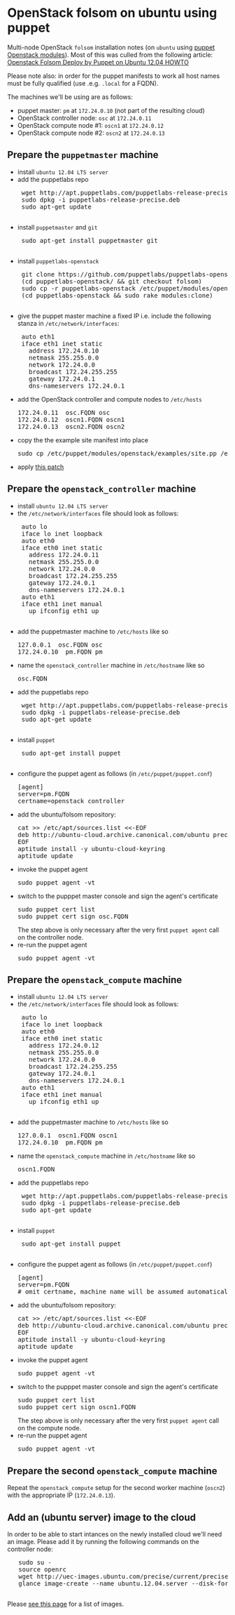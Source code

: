 # OpenStack folsom on ubuntu using puppet

Multi-node OpenStack `folsom` installation notes (on `ubuntu` using [puppet Openstack modules](https://github.com/puppetlabs/puppetlabs-openstack)).
Most of this was culled from the following article:
 [Openstack Folsom Deploy by Puppet on Ubuntu 12.04 HOWTO](http://edin.no-ip.com/blog/hswong3i/openstack-folsom-deploy-puppet-ubuntu-12-04-howto)

Please note also: in order for the puppet manifests to work all host names must be fully qualified (use .e.g. `.local` for a FQDN).

The machines we'll be using are as follows:

 - puppet master: `pm` at `172.24.0.10` (not part of the resulting cloud)
 - OpenStack controller node: `osc` at `172.24.0.11`
 - OpenStack compute node #1: `oscn1` at `172.24.0.12`
 - OpenStack compute node #2: `oscn2` at `172.24.0.13`

## Prepare the `puppetmaster` machine

 - install `ubuntu 12.04 LTS server`
 - add the puppetlabs repo
    <pre>
    wget http://apt.puppetlabs.com/puppetlabs-release-precise.deb
    sudo dpkg -i puppetlabs-release-precise.deb
    sudo apt-get update
    </pre>
 - install `puppetmaster` and `git`
    <pre>
    sudo apt-get install puppetmaster git
    </pre>
 - install `puppetlabs-openstack`
    <pre>
    git clone https://github.com/puppetlabs/puppetlabs-openstack
    (cd puppetlabs-openstack/ && git checkout folsom)
    sudo cp -r puppetlabs-openstack /etc/puppet/modules/openstack
    (cd puppetlabs-openstack && sudo rake modules:clone)
    </pre>
 - give the puppet master machine a fixed IP i.e. include the following
   stanza in `/etc/network/interfaces`:
   <pre>
    auto eth1
    iface eth1 inet static
      address 172.24.0.10
      netmask 255.255.0.0
      network 172.24.0.0
      broadcast 172.24.255.255
      gateway 172.24.0.1
      dns-nameservers 172.24.0.1
   </pre>
 - add the OpenStack controller and compute nodes to `/etc/hosts`
   <pre>
   172.24.0.11  osc.FQDN osc
   172.24.0.12  oscn1.FQDN oscn1
   172.24.0.13  oscn2.FQDN oscn2
   </pre>
 - copy the the example site manifest into place
   <pre>
   sudo cp /etc/puppet/modules/openstack/examples/site.pp /etc/puppet/manifests/
   </pre>
 - apply [this patch](http://pastebin.ubuntu.com/1478229/)


## Prepare the `openstack_controller` machine
 - install `ubuntu 12.04 LTS server`
 - the `/etc/network/interfaces` file should look as follows:
    <pre>
    auto lo
    iface lo inet loopback
    auto eth0
    iface eth0 inet static
      address 172.24.0.11
      netmask 255.255.0.0
      network 172.24.0.0
      broadcast 172.24.255.255
      gateway 172.24.0.1
      dns-nameservers 172.24.0.1
    auto eth1
    iface eth1 inet manual
      up ifconfig eth1 up
    </pre>
 - add the puppetmaster machine to `/etc/hosts` like so
   <pre>
   127.0.0.1  osc.FQDN osc
   172.24.0.10  pm.FQDN pm
   </pre>
 - name the `openstack_controller` machine in `/etc/hostname` like so
   <pre>
   osc.FQDN
   </pre>
 - add the puppetlabs repo
    <pre>
    wget http://apt.puppetlabs.com/puppetlabs-release-precise.deb
    sudo dpkg -i puppetlabs-release-precise.deb
    sudo apt-get update
    </pre>
 - install `puppet`
    <pre>
    sudo apt-get install puppet
    </pre>
 - configure the puppet agent as follows (in `/etc/puppet/puppet.conf`)
   <pre>
   [agent]
   server=pm.FQDN
   certname=openstack_controller
   </pre>
 - add the ubuntu/folsom repository:
   <pre>
   cat >> /etc/apt/sources.list <<-EOF
   deb http://ubuntu-cloud.archive.canonical.com/ubuntu precise-updates/folsom main
   EOF
   aptitude install -y ubuntu-cloud-keyring
   aptitude update
   </pre>
 - invoke the puppet agent
   <pre>
   sudo puppet agent -vt
   </pre>
 - switch to the pupppet master console and sign the agent's certificate
   <pre>
   sudo puppet cert list
   sudo puppet cert sign osc.FQDN
   </pre>
   The step above is only necessary after the very first `puppet agent` call on the controller node.
 - re-run the puppet agent
   <pre>
   sudo puppet agent -vt
   </pre>

## Prepare the `openstack_compute` machine
 - install `ubuntu 12.04 LTS server`
 - the `/etc/network/interfaces` file should look as follows:
    <pre>
    auto lo
    iface lo inet loopback
    auto eth0
    iface eth0 inet static
      address 172.24.0.12
      netmask 255.255.0.0
      network 172.24.0.0
      broadcast 172.24.255.255
      gateway 172.24.0.1
      dns-nameservers 172.24.0.1
    auto eth1
    iface eth1 inet manual
      up ifconfig eth1 up
    </pre>
 - add the puppetmaster machine to `/etc/hosts` like so
   <pre>
   127.0.0.1  oscn1.FQDN oscn1
   172.24.0.10  pm.FQDN pm
   </pre>
 - name the `openstack_compute` machine in `/etc/hostname` like so
   <pre>
   oscn1.FQDN
   </pre>
 - add the puppetlabs repo
    <pre>
    wget http://apt.puppetlabs.com/puppetlabs-release-precise.deb
    sudo dpkg -i puppetlabs-release-precise.deb
    sudo apt-get update
    </pre>
 - install `puppet`
    <pre>
    sudo apt-get install puppet
    </pre>
 - configure the puppet agent as follows (in `/etc/puppet/puppet.conf`)
   <pre>
   [agent]
   server=pm.FQDN
   # omit certname, machine name will be assumed automatically
   </pre>
 - add the ubuntu/folsom repository:
   <pre>
   cat >> /etc/apt/sources.list <<-EOF
   deb http://ubuntu-cloud.archive.canonical.com/ubuntu precise-updates/folsom main
   EOF
   aptitude install -y ubuntu-cloud-keyring
   aptitude update
   </pre>
 - invoke the puppet agent
   <pre>
   sudo puppet agent -vt
   </pre>
 - switch to the pupppet master console and sign the agent's certificate
   <pre>
   sudo puppet cert list
   sudo puppet cert sign oscn1.FQDN
   </pre>
   The step above is only necessary after the very first `puppet agent` call on the compute node.
 - re-run the puppet agent
   <pre>
   sudo puppet agent -vt
   </pre>


## Prepare the second `openstack_compute` machine
Repeat the `openstack_compute` setup for the second worker machine (`oscn2`) with the appropriate IP (`172.24.0.13`).

## Add an (ubuntu server) image to the cloud
In order to be able to start intances on the newly installed cloud we'll need an image. Please add it by running the following commands on the controller node:
   <pre>
   sudo su -
   source openrc
   wget http://uec-images.ubuntu.com/precise/current/precise-server-cloudimg-amd64-disk1.img
   glance image-create --name ubuntu.12.04.server --disk-format=qcow2 --container-format=bare --file precise-server-cloudimg-amd64-disk1.img
   </pre>

Please [see this page](http://docs.openstack.org/essex/openstack-compute/admin/content/starting-images.html) for a list of images.
